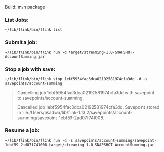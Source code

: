 
Build: mvn package

### List Jobs:
  `~/lib/flink/bin/flink list`

### Submit a job:
  `~/lib/flink/bin/flink run -d target/streaming-1.0-SNAPSHOT-AccountSumming.jar`

### Stop a job with save: 
  `~/lib/flink/bin/flink stop 1ebf5954fac3dca02192581974cfa3dd -d -s savepoints/account-summing`
> Cancelling job 1ebf5954fac3dca02192581974cfa3dd with savepoint to savepoints/account-summing.
>
> Cancelled job 1ebf5954fac3dca02192581974cfa3dd. Savepoint stored in file:/Users/nkadwa/lib/flink-1.13.2/savepoints/account-summing/savepoint-1ebf59-2ad07f741008.

### Resume a job: 
  `~/lib/flink/bin/flink run -d -s savepoints/account-summing/savepoint-1ebf59-2ad07f741008 target/streaming-1.0-SNAPSHOT-AccountSumming.jar`
  